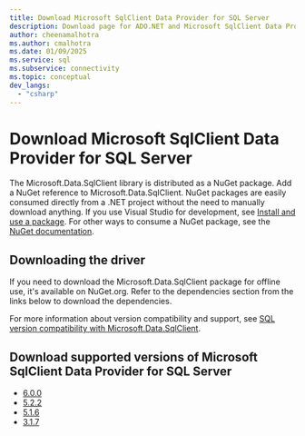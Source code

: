 ```yaml
---
title: Download Microsoft SqlClient Data Provider for SQL Server
description: Download page for ADO.NET and Microsoft SqlClient Data Provider for SQL Server.
author: cheenamalhotra
ms.author: cmalhotra
ms.date: 01/09/2025
ms.service: sql
ms.subservice: connectivity
ms.topic: conceptual
dev_langs:
  - "csharp"
---
```

# Download Microsoft SqlClient Data Provider for SQL Server

The Microsoft.Data.SqlClient library is distributed as a NuGet package. Add a NuGet reference to Microsoft.Data.SqlClient. NuGet packages are easily consumed directly from a .NET project without the need to manually download anything. If you use Visual Studio for development, see [Install and use a package](/nuget/quickstart/install-and-use-a-package-in-visual-studio). For other ways to consume a NuGet package, see the [NuGet documentation](/nuget).

## Downloading the driver

If you need to download the Microsoft.Data.SqlClient package for offline use, it's available on NuGet.org. Refer to the dependencies section from the links below to download the dependencies.

For more information about version compatibility and support, see [SQL version compatibility with Microsoft.Data.SqlClient](sqlclient-driver-support-lifecycle.md#sql-version-compatibility-with-microsoftdatasqlclient).

## Download supported versions of Microsoft SqlClient Data Provider for SQL Server

* [6.0.0](https://www.nuget.org/packages/Microsoft.Data.SqlClient/6.0.0)
* [5.2.2](https://www.nuget.org/packages/Microsoft.Data.SqlClient/5.2.2)
* [5.1.6](https://www.nuget.org/packages/Microsoft.Data.SqlClient/5.1.6)
* [3.1.7](https://www.nuget.org/packages/Microsoft.Data.SqlClient/3.1.7)
